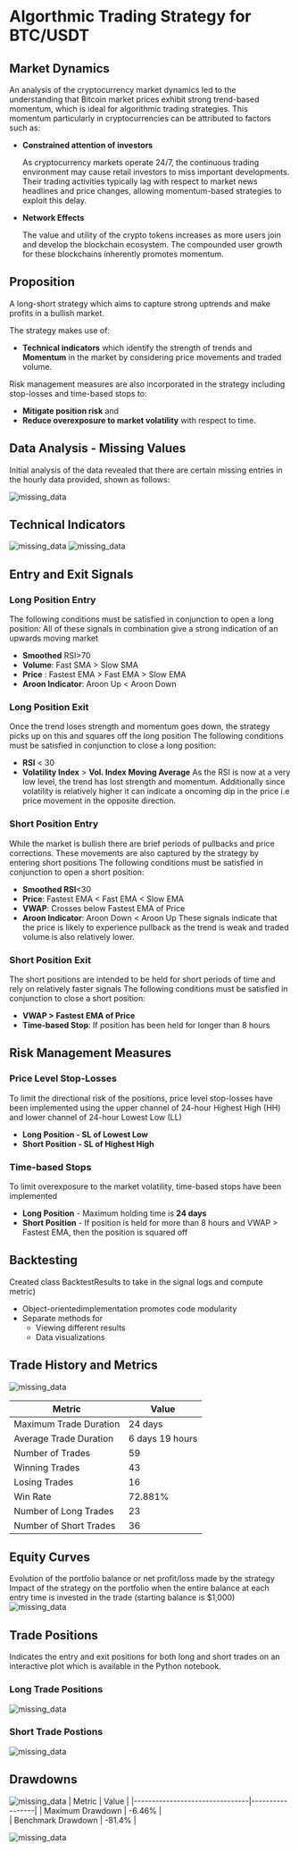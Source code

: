 
# Algorthmic Trading Strategy for BTC/USDT

## Market Dynamics

An analysis of the cryptocurrency market dynamics led to the understanding that Bitcoin market prices exhibit strong trend-based momentum, which is ideal for algorithmic trading strategies. This momentum particularly in cryptocurrencies can be attributed to factors such as:

- **Constrained attention of investors**
  
  As cryptocurrency markets operate 24/7, the continuous trading environment may cause retail investors to miss important developments. Their trading activities typically lag with respect to market news headlines and price changes, allowing momentum-based strategies to exploit this delay.

- **Network Effects**
  
  The value and utility of the crypto tokens increases as more users join and develop the blockchain ecosystem. The compounded user growth for these blockchains inherently promotes momentum.

## Proposition

A long-short strategy which aims to capture strong uptrends and make profits in a bullish market.

The strategy makes use of:
- **Technical indicators** which identify the strength of trends and **Momentum** in the market by considering price movements and traded volume.

Risk management measures are also incorporated in the strategy including stop-losses and time-based stops to:
- **Mitigate position risk** and
- **Reduce overexposure to market volatility** with respect to time.

## Data Analysis - Missing Values

Initial analysis of the data revealed that there are certain missing entries in the hourly data provided, shown as follows:

![missing_data](https://github.com/sarthakkapoor44/Inter_iit_12.0/blob/main/assets/missing_data)

## Technical Indicators
![missing_data](https://github.com/sarthakkapoor44/Inter_iit_12.0/blob/main/assets/indicator1.png)
![missing_data](https://github.com/sarthakkapoor44/Inter_iit_12.0/blob/main/assets/indicator2.png)

## Entry and Exit Signals
### Long Position Entry
The following conditions must be satisfied in conjunction to open a long position:
All of these signals in combination give a strong indication of an upwards moving market
- **Smoothed** RSI>70
- **Volume**: Fast SMA > Slow SMA
- **Price** : Fastest EMA > Fast EMA > Slow EMA
- **Aroon Indicator**: Aroon Up < Aroon Down
### Long Position Exit
Once the trend loses strength and momentum goes down, the strategy picks up on this and squares off the long position
The following conditions must be satisfied in conjunction to close a long position:
- **RSI** < 30
- **Volatility Index** > **Vol. Index Moving Average**
As the RSI is now at a very low level, the trend has lost strength and momentum. Additionally since volatility is relatively higher it can indicate a oncoming dip in the price i.e price movement in the opposite direction.

### Short Position Entry
While the market is bullish there are brief periods of pullbacks and price corrections. These movements are also captured by the strategy by entering short positions
The following conditions must be satisfied in conjunction to open a short position:
- **Smoothed RSI**<30
- **Price**: Fastest EMA < Fast EMA < Slow EMA
- **VWAP**: Crosses below Fastest EMA of Price
- **Aroon Indicator**: Aroon Down < Aroon Up
These signals indicate that the price is likely to experience pullback as the trend is weak and traded volume is also relatively lower.

### Short Position Exit
The short positions are intended to be held for short periods of time and rely on relatively faster signals
The following conditions must be satisfied in conjunction to close a short position:
- **VWAP > Fastest EMA of Price**
- **Time-based Stop**: If position has been held for longer than 8 hours

## Risk Management Measures
### Price Level Stop-Losses
To limit the directional risk of the positions, price level stop-losses have been implemented using the upper channel of 24-hour Highest High (HH) and lower channel of 24-hour Lowest Low (LL)
- **Long Position - SL of Lowest Low**
- **Short Position - SL of Highest High**
### Time-based Stops
To limit overexposure to the market volatility, time-based stops have been implemented
- **Long Position** - Maximum holding time is **24 days**
- **Short Position** - If position is held for more than 8 hours and VWAP > Fastest EMA, then the position is squared off

## Backtesting
 Created class BacktestResults to take in the signal logs and compute metric)
- Object-orientedimplementation promotes code modularity
- Separate methods for
  - Viewing different results
  - Data visualizations

## Trade History and Metrics
![missing_data](https://github.com/sarthakkapoor44/Inter_iit_12.0/blob/main/assets/trade_info.png)

  
  | Metric                         | Value           | 
  |--------------------------------|-----------------|
  | Maximum Trade Duration         | 24 days         |                          
  | Average Trade Duration         | 6 days 19 hours |                          
  | Number of Trades               | 59              |                          
  | Winning Trades                 | 43              |                          
  | Losing Trades                  | 16              |                          
  | Win Rate                       | 72.881%         |                          
  | Number of Long Trades          | 23              |                          
  | Number of Short Trades         | 36              |       

## Equity Curves
Evolution of the portfolio balance or net profit/loss made by the strategy
Impact of the strategy on the portfolio when the entire balance at each entry time is invested in the trade (starting balance is $1,000)
![missing_data](https://github.com/sarthakkapoor44/Inter_iit_12.0/blob/main/assets/compounded.png)

## Trade Positions
Indicates the entry and exit positions for both long and short trades on an interactive plot which is available in the Python notebook.
### Long Trade Positions
![missing_data](https://github.com/sarthakkapoor44/Inter_iit_12.0/blob/main/assets/long_trades)
### Short Trade Postions
![missing_data](https://github.com/sarthakkapoor44/Inter_iit_12.0/blob/main/assets/short_trades)
## Drawdowns
![missing_data](https://github.com/sarthakkapoor44/Inter_iit_12.0/blob/main/assets/dd.png)
  | Metric                         | Value           | 
  |--------------------------------|-----------------|
  | Maximum Drawdown               | -6.46%          |                          
  | Benchmark Drawdown             | -81.4%          |    


![missing_data](https://github.com/sarthakkapoor44/Inter_iit_12.0/blob/main/assets/logo.png)
